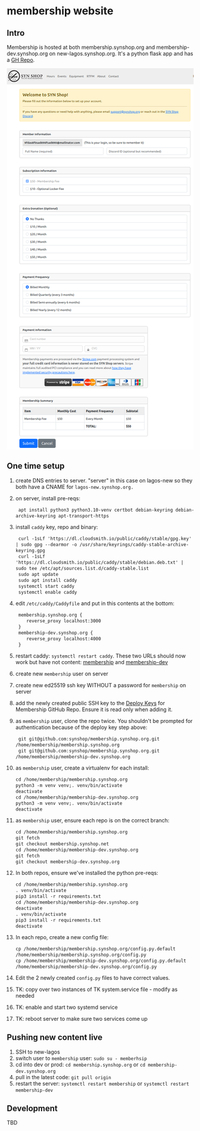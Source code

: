 # membership website

## Intro

Membership is hosted at both membership.synshop.org and membership-dev.synshop.org on new-lagos.synshop.org.  It's a python flask app and has a [GH Repo](https://github.com/synshop/membership.synshop.org).

![Screenshot of membership page with account, donation and locker prices](./images/membership.png)

## One time setup

1. create DNS entries to server. "server" in this case on lagos-new so they both have a CNAME for `lagos-new.synshop.org.`
2. on server, install pre-reqs:
   
        apt install python3 python3.10-venv certbot debian-keyring debian-archive-keyring apt-transport-https 
   
3. install `caddy` key, repo and binary:

        curl -1sLf 'https://dl.cloudsmith.io/public/caddy/stable/gpg.key' | sudo gpg --dearmor -o /usr/share/keyrings/caddy-stable-archive-keyring.gpg
        curl -1sLf 'https://dl.cloudsmith.io/public/caddy/stable/debian.deb.txt' | sudo tee /etc/apt/sources.list.d/caddy-stable.list
        sudo apt update
        sudo apt install caddy
        systemctl start caddy
        systemctl enable caddy

4. edit `/etc/caddy/Caddyfile` and put in this contents at the bottom:

        membership.synshop.org {
           reverse_proxy localhost:3000
        }
        membership-dev.synshop.org {
           reverse_proxy localhost:4000
        }

5. restart caddy: `systemctl restart caddy`. These two URLs should now work but have not content: [membership](https://membership.synshop.org/) and [membership-dev](https://membership-dev.synshop.org/)
6. create new `membership` user on server
7. create new ed25519 ssh key WITHOUT a password for `membership` on server
8. add the newly created public SSH key to the [Deploy Keys](https://github.com/synshop/membership.synshop.org/settings/keys/new) for Membership GitHub Repo. Ensure it is read only when adding it.
9. as `membership` user, clone the repo twice. You shouldn't be prompted for authentication because of the deploy key step above:

        git git@github.com:synshop/membership.synshop.org.git /home/membership/membership.synshop.org
        git git@github.com:synshop/membership.synshop.org.git /home/membership/membership-dev.synshop.org
   
10. as `membership` user, create a virtualenv for each install:

        cd /home/membership/membership.synshop.org
        python3 -m venv venv;. venv/bin/activate
        deactivate
        cd /home/membership/membership-dev.synshop.org
        python3 -m venv venv;. venv/bin/activate
        deactivate
   
11. as `membership` user, ensure each repo is on the correct branch:

        cd /home/membership/membership.synshop.org
        git fetch
        git checkout membership.synshop.net
        cd /home/membership/membership-dev.synshop.org
        git fetch
        git checkout membership-dev.synshop.org
   
12. In both repos, ensure we've installed the python pre-reqs:

        cd /home/membership/membership.synshop.org
        . venv/bin/activate
        pip3 install -r requirements.txt 
        cd /home/membership/membership-dev.synshop.org
        deactivate
        . venv/bin/activate
        pip3 install -r requirements.txt 
        deactivate

13. In each repo, create a new config file:

        cp /home/membership/membership.synshop.org/config.py.default /home/membership/membership.synshop.org/config.py
        cp /home/membership/membership-dev.synshop.org/config.py.default /home/membership/membership-dev.synshop.org/config.py

14. Edit the 2 newly created `config.py` files to have correct values.
15. TK: copy over two instances of TK system.service file - modify as needed
16. TK: enable and start two systemd service
17. TK: reboot server to make sure two services come up

## Pushing new content live

1. SSH to new-lagos
1. switch user to `membership` user: `sudo su - memberhsip`
1. cd into dev or prod: `cd membership.synshop.org` or `cd membership-dev.synshop.org`
1. pull in the latest code: `git pull origin`
1. restart the server: `systemctl restart membership` or `systemctl restart membership-dev`

## Development

TBD
